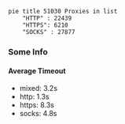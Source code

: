 
```mermaid
pie title 51030 Proxies in list
    "HTTP" : 22439
    "HTTPS": 6210
    "SOCKS" : 27877
```

### Some Info
#### Average Timeout

- mixed: 3.2s
- http: 1.3s
- https: 8.3s
- socks: 4.8s